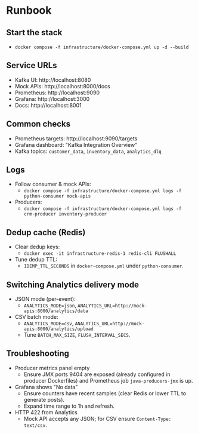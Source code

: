 # Runbook

## Start the stack

- `docker compose -f infrastructure/docker-compose.yml up -d --build`

## Service URLs

- Kafka UI: http://localhost:8080
- Mock APIs: http://localhost:8000/docs
- Prometheus: http://localhost:9090
- Grafana: http://localhost:3000
- Docs: http://localhost:8001

## Common checks

- Prometheus targets: http://localhost:9090/targets
- Grafana dashboard: "Kafka Integration Overview"
- Kafka topics: `customer_data`, `inventory_data`, `analytics_dlq`

## Logs

- Follow consumer & mock APIs:
  - `docker compose -f infrastructure/docker-compose.yml logs -f python-consumer mock-apis`
- Producers:
  - `docker compose -f infrastructure/docker-compose.yml logs -f crm-producer inventory-producer`

## Dedup cache (Redis)

- Clear dedup keys:
  - `docker exec -it infrastructure-redis-1 redis-cli FLUSHALL`
- Tune dedup TTL:
  - `IDEMP_TTL_SECONDS` in `docker-compose.yml` under `python-consumer`.

## Switching Analytics delivery mode

- JSON mode (per-event):
  - `ANALYTICS_MODE=json`, `ANALYTICS_URL=http://mock-apis:8000/analytics/data`
- CSV batch mode:
  - `ANALYTICS_MODE=csv`, `ANALYTICS_URL=http://mock-apis:8000/analytics/upload`
  - Tune `BATCH_MAX_SIZE`, `FLUSH_INTERVAL_SECS`.

## Troubleshooting

- Producer metrics panel empty
  - Ensure JMX ports 9404 are exposed (already configured in producer Dockerfiles) and Prometheus job `java-producers-jmx` is up.
- Grafana shows "No data"
  - Ensure counters have recent samples (clear Redis or lower TTL to generate posts).
  - Expand time range to 1h and refresh.
- HTTP 422 from Analytics
  - Mock API accepts any JSON; for CSV ensure `Content-Type: text/csv`.
